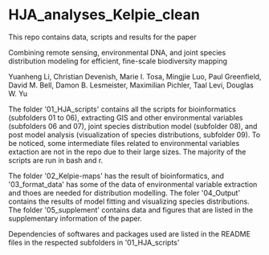 # HJA_analyses_Kelpie_clean
This repo contains data, scripts and results for the paper 

Combining remote sensing, environmental DNA, and joint species distribution modeling for efficient, fine-scale biodiversity mapping

Yuanheng Li, Christian Devenish, Marie I. Tosa, Mingjie Luo, Paul Greenfield, David M. Bell, Damon B. Lesmeister, Maximilian Pichler, Taal Levi, Douglas W. Yu

The folder '01_HJA_scripts' contains all the scripts for bioinformatics (subfolders 01 to 06), extracting GIS and other environmental variables (subfolders 06 and 07), joint species distribution model (subfolder 08), and post model analysis (visualization of species distributions, subfolder 09). To be noticed, some intermediate files related to environmental variables extaction are not in the repo due to their large sizes. The majority of the scripts are run in bash and r.

The folder '02_Kelpie-maps' has the result of bioinformatics, and '03_format_data' has some of the data of environmental variable extraction and thoes are needed for distribution modelling. The foler '04_Output' contains the results of model fitting and visualizing species distributions. The folder '05_supplement' contains data and figures that are listed in the supplementary information of the paper.

Dependencies of softwares and packages used are listed in the README files in the respected subfolders in '01_HJA_scripts'

